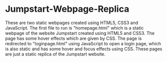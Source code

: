 # Jumpstart-Webpage-Replica
These are two static webpages created using HTML5, CSS3 and JavaScript.
The first file to run is "homepage.html" which is a static webpage of the website Jumpstart created using HTML5 and CSS3. 
The page has some hover effects which are given by CSS. 
The page is redirected to "loginpage.html" using JavaScript to open a login page, which is also static and has some hover and focus effects using CSS.
These pages are just a static replica of the Jumpstart website.
